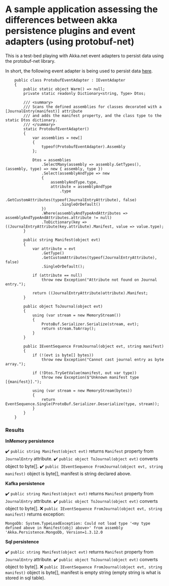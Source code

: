 # A sample application assessing the differences between akka persistence plugins and event adapters (using protobuf-net)

This is a test-bed playing with Akka.net event adapters to persist data using the protobuf-net library.

In short, the following event adapter is being used to persist data [here](blob/master/Application/ProtobufEventAdapter.cs).

```
    public class ProtobufEventAdapter : IEventAdapter
    {
        public static object Warm() => null;
        private static readonly Dictionary<string, Type> Dtos;

        /// <summary>
        /// Scans the defined assemblies for classes decorated with a [JournalEntry(manifest)] attribute
        /// and adds the manifest property, and the class type to the static Dtos dictionary.
        /// </summary>
        static ProtobufEventAdapter()
        {
            var assemblies = new[]
            {
                typeof(ProtobufEventAdapter).Assembly
            };

            Dtos = assemblies
                .SelectMany(assembly => assembly.GetTypes(), (assembly, type) => new { assembly, type })
                .Select(assemblyAndType => new
                {
                    assemblyAndType.type,
                    attribute = assemblyAndType
                        .type
                        .GetCustomAttributes(typeof(JournalEntryAttribute), false)
                        .SingleOrDefault()
                })
                .Where(assemblyAndTypeAndAttributes => assemblyAndTypeAndAttributes.attribute != null)
                .ToDictionary(key => ((JournalEntryAttribute)key.attribute).Manifest, value => value.type);
        }

        public string Manifest(object evt)
        {
            var attribute = evt
                .GetType()
                .GetCustomAttributes(typeof(JournalEntryAttribute), false)
                .SingleOrDefault();

            if (attribute == null)
                throw new Exception("Attribute not found on Journal entry.");

            return ((JournalEntryAttribute)attribute).Manifest;
        }

        public object ToJournal(object evt)
        {
            using (var stream = new MemoryStream())
            {
                ProtoBuf.Serializer.Serialize(stream, evt);
                return stream.ToArray();
            }
        }

        public IEventSequence FromJournal(object evt, string manifest)
        {
            if (!(evt is byte[] bytes))
                throw new Exception("Cannot cast journal entry as byte array.");

            if (!Dtos.TryGetValue(manifest, out var type))
                throw new Exception($"Unknown manifest type [{manifest}].");

            using (var stream = new MemoryStream(bytes))
            {
                return EventSequence.Single(ProtoBuf.Serializer.Deserialize(type, stream));
            }
        }
    }
``` 

### Results

**InMemory persistence**

✔️ `public string Manifest(object evt)` returns `Manifest` property from `JournalEntry` attribute.
✔️ `public object ToJournal(object evt)` converts object to byte[].
✔️ `public IEventSequence FromJournal(object evt, string manifest)` object is byte[], manifest is string declared above.

**Kafka persistence**

✔️ `public string Manifest(object evt)` returns `Manifest` property from `JournalEntry` attribute.
✔️ `public object ToJournal(object evt)` converts object to byte[].
❌ `public IEventSequence FromJournal(object evt, string manifest)` returns exception:
```
MongoDb: System.TypeLoadException: Could not load type '<my type defined above in Manifest(obj) above>' from assembly 'Akka.Persistence.MongoDb, Version=1.3.12.0
```

**Sql persistence**

✔️ `public string Manifest(object evt)` returns `Manifest` property from `JournalEntry` attribute.
✔️ `public object ToJournal(object evt)` converts object to byte[].
❌ `public IEventSequence FromJournal(object evt, string manifest)` object is byte[], manifest is empty string (empty string is what is stored in sql table).
